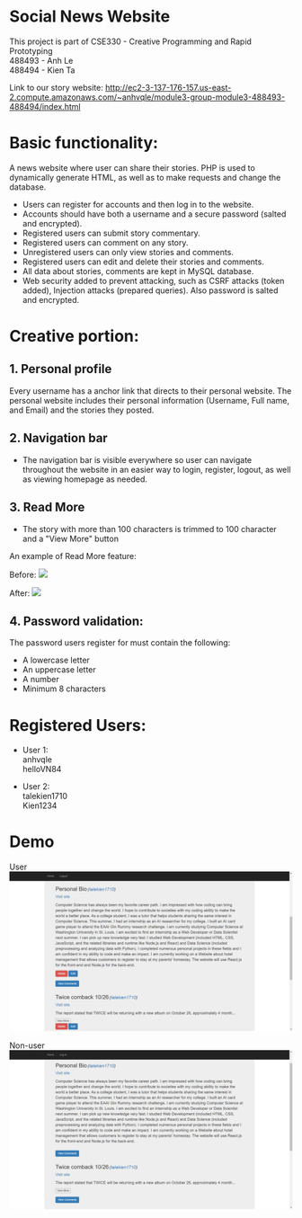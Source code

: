 
# Social News Website

This project is part of CSE330 - Creative Programming and Rapid Prototyping  
488493 - Anh Le  
488494 - Kien Ta

Link to our story website: http://ec2-3-137-176-157.us-east-2.compute.amazonaws.com/~anhvqle/module3-group-module3-488493-488494/index.html

# Basic functionality:  

A news website where user can share their stories. PHP is used to dynamically generate HTML, as well as to make requests and change the database.  
- Users can register for accounts and then log in to the website.  
- Accounts should have both a username and a secure password (salted and encrypted).  
- Registered users can submit story commentary.  
- Registered users can comment on any story.  
- Unregistered users can only view stories and comments.  
- Registered users can edit and delete their stories and comments.  
- All data about stories, comments are kept in MySQL database.  
- Web security added to prevent attacking, such as CSRF attacks (token added), Injection attacks (prepared queries). Also password is salted and encrypted.  

# Creative portion:

## 1. Personal profile
Every username has a anchor link that directs to their personal website. The personal website includes their personal information (Username, Full name, and Email) and the stories they posted.

## 2. Navigation bar
- The navigation bar is visible everywhere so user can navigate throughout the website in an easier way to login, register, logout, as well as viewing homepage as needed.

## 3. Read More
- The story with more than 100 characters is trimmed to 100 character and a "View More" button

An example of Read More feature:

Before:
![](images/before.png)

After:
![](images/after.png)

## 4. Password validation:
The password users register for must contain the following:
- A lowercase letter
- An uppercase letter
- A number
- Minimum 8 characters

# Registered Users:
- User 1:  
    anhvqle  
    helloVN84


- User 2:  
    talekien1710  
    Kien1234


# Demo 
User  
![](images/users.PNG)

Non-user  
![](images/non_user.PNG)
